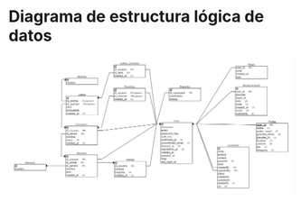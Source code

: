 Diagrama de estructura lógica de datos
======================================

![Diagrama de estructura lógica de datos](imagenes/diagrama-logico.png)
